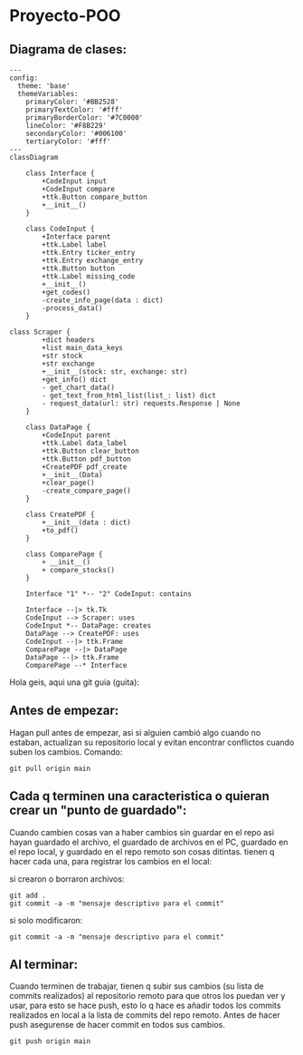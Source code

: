 # Proyecto-POO

## Diagrama de clases:

```mermaid
---
config:
  theme: 'base'
  themeVariables:
    primaryColor: '#BB2528'
    primaryTextColor: '#fff'
    primaryBorderColor: '#7C0000'
    lineColor: '#F8B229'
    secondaryColor: '#006100'
    tertiaryColor: '#fff'
---
classDiagram

    class Interface {
        +CodeInput input
        +CodeInput compare
        +ttk.Button compare_button
        +__init__()
    }

    class CodeInput {
        +Interface parent
        +ttk.Label label
        +ttk.Entry ticker_entry
        +ttk.Entry exchange_entry
        +ttk.Button button
        +ttk.Label missing_code
        +__init__()
        +get_codes()
        -create_info_page(data : dict) 
        -process_data()
    }

class Scraper {
        +dict headers
        +list main_data_keys
        +str stock
        +str exchange
        +__init__(stock: str, exchange: str)
        +get_info() dict
        - get_chart_data()
        - get_text_from_html_list(list_: list) dict
        - request_data(url: str) requests.Response | None
    }

    class DataPage {
        +CodeInput parent
        +ttk.Label data_label
        +ttk.Button clear_button
        +ttk.Button pdf_button
        +CreatePDF pdf_create
        +__init__(Data)
        +clear_page()
        -create_compare_page()
    }

    class CreatePDF {
        +__init__(data : dict)
        +to_pdf()
    }

    class ComparePage {
        + __init__()
        + compare_stocks()
    }

    Interface "1" *-- "2" CodeInput: contains
    
    Interface --|> tk.Tk
    CodeInput --> Scraper: uses
    CodeInput *-- DataPage: creates
    DataPage --> CreatePDF: uses
    CodeInput --|> ttk.Frame
    ComparePage --|> DataPage
    DataPage --|> ttk.Frame
    ComparePage --* Interface

```

Hola geis, aqui una git guia (guita):

## Antes de empezar:

Hagan pull antes de empezar, asi si alguien cambió algo cuando no estaban,
actualizan su repositorio local y evitan encontrar conflictos cuando suben los
cambios. Comando:

```
git pull origin main
```

## Cada q terminen una caracteristica o quieran crear un "punto de guardado":

Cuando cambien cosas van a haber cambios sin guardar en el repo asi hayan
guardado el archivo, el guardado de archivos en el PC, guardado en el repo
local, y guardado en el repo remoto son cosas ditintas. tienen q hacer cada
una, para registrar los cambios en el local:

si crearon o borraron archivos:

```
git add .
git commit -a -m "mensaje descriptivo para el commit"
```

si solo modificaron:

```
git commit -a -m "mensaje descriptivo para el commit"
```

## Al terminar:

Cuando terminen de trabajar, tienen q subir sus cambios (su lista de commits
realizados) al repositorio remoto para que otros los puedan ver y usar, para
esto se hace push, esto lo q hace es añadir todos los commits realizados en
local a la lista de commits del repo remoto. Antes de hacer push asegurense
de hacer commit en todos sus cambios.

```
git push origin main
```
